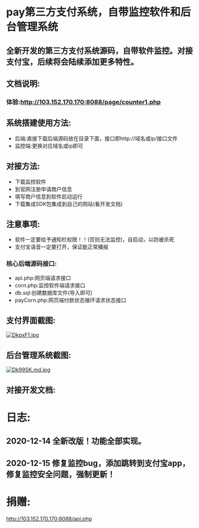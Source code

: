 #  pay第三方支付系统，自带监控软件和后台管理系统
## 全新开发的第三方支付系统源码，自带软件监控。对接支付宝，后续将会陆续添加更多特性。
## 文档说明:
### 体验:http://103.152.170.170:8088/page/counter1.php
## 系统搭建使用方法:
* 后端:直接下载后端源码放在目录下面，接口即http://域名或ip/接口文件
* 监控端:更换对应域名或ip即可
## 对接方法:
* 下载监控软件
* 到官网注册申请商户信息
* 填写商户信息到软件启动运行
* 下载集成SDK包集成到自己的网站(看开发文档)
## 注意事项:
* 软件一定要给予通知栏权限！！(否则无法监控)，自启动，以防被杀死
* 支付宝语音一定要打开，保证能正常播报
### 核心后端源码接口:
* api.php:网页端请求接口
* corn.php:监控软件端请求接口
* db.sql:创建数据库文件(导入即可)
* payCorn.php:网页端付款状态循环请求状态接口
## 支付界面截图:
[![DkpxF1.jpg](https://s3.ax1x.com/2020/11/16/DkpxF1.jpg)](https://imgchr.com/i/DkpxF1)
## 后台管理系统截图:
[![Dk99SK.md.jpg](https://s3.ax1x.com/2020/11/16/Dk99SK.md.jpg)](https://imgchr.com/i/Dk99SK)
## 对接开发文档:

# 日志:
## 2020-12-14 全新改版！功能全部实现。
## 2020-12-15 修复监控bug，添加跳转到支付宝app，修复监控安全问题，强制更新！


# 捐赠:
http://103.152.170.170:8088/api.php
